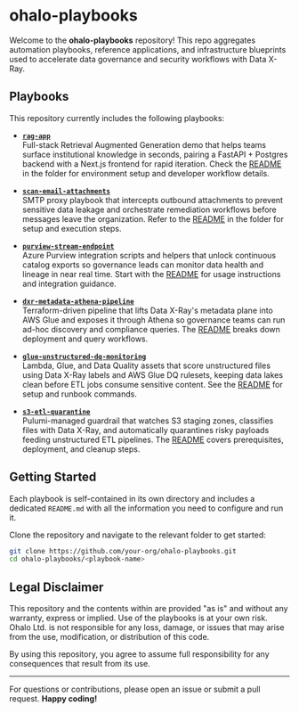 # ohalo-playbooks

Welcome to the **ohalo-playbooks** repository! This repo aggregates automation playbooks, reference applications, and infrastructure blueprints used to accelerate data governance and security workflows with Data X-Ray.

## Playbooks

This repository currently includes the following playbooks:

- **[`rag-app`](./rag-app/)**  
  Full-stack Retrieval Augmented Generation demo that helps teams surface institutional knowledge in seconds, pairing a FastAPI + Postgres backend with a Next.js frontend for rapid iteration. Check the [README](./rag-app/README.md) in the folder for environment setup and developer workflow details.

- **[`scan-email-attachments`](./scan-email-attachments/)**  
  SMTP proxy playbook that intercepts outbound attachments to prevent sensitive data leakage and orchestrate remediation workflows before messages leave the organization. Refer to the [README](./scan-email-attachments/README.md) in the folder for setup and execution steps.

- **[`purview-stream-endpoint`](./purview-stream-endpoint/)**  
  Azure Purview integration scripts and helpers that unlock continuous catalog exports so governance leads can monitor data health and lineage in near real time. Start with the [README](./purview-stream-endpoint/README.md) for usage instructions and integration guidance.

- **[`dxr-metadata-athena-pipeline`](./dxr-metadata-athena-pipeline/)**  
  Terraform-driven pipeline that lifts Data X-Ray's metadata plane into AWS Glue and exposes it through Athena so governance teams can run ad-hoc discovery and compliance queries. The [README](./dxr-metadata-athena-pipeline/README.md) breaks down deployment and query workflows.

- **[`glue-unstructured-dq-monitoring`](./glue-unstructured-dq-monitoring/)**  
  Lambda, Glue, and Data Quality assets that score unstructured files using Data X-Ray labels and AWS Glue DQ rulesets, keeping data lakes clean before ETL jobs consume sensitive content. See the [README](./glue-unstructured-dq-monitoring/README.md) for setup and runbook commands.

- **[`s3-etl-quarantine`](./s3-etl-quarantine/)**  
  Pulumi-managed guardrail that watches S3 staging zones, classifies files with Data X-Ray, and automatically quarantines risky payloads feeding unstructured ETL pipelines. The [README](./s3-etl-quarantine/README.md) covers prerequisites, deployment, and cleanup steps.

## Getting Started

Each playbook is self-contained in its own directory and includes a dedicated `README.md` with all the information you need to configure and run it.

Clone the repository and navigate to the relevant folder to get started:

```bash
git clone https://github.com/your-org/ohalo-playbooks.git
cd ohalo-playbooks/<playbook-name>
```

## Legal Disclaimer
This repository and the contents within are provided "as is" and without any warranty, express or implied. Use of the playbooks is at your own risk. Ohalo Ltd. is not responsible for any loss, damage, or issues that may arise from the use, modification, or distribution of this code.

By using this repository, you agree to assume full responsibility for any consequences that result from its use.

---

For questions or contributions, please open an issue or submit a pull request.
**Happy coding!**
